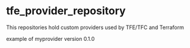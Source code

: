 # tfe_provider_repository

This repositories hold custom providers used by TFE/TFC and Terraform

example of myprovider version 0.1.0